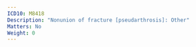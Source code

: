 ```yaml
---
ICD10: M8418
Description: "Nonunion of fracture [pseudarthrosis]: Other"
Matters: No
Weight: 0
---
```


